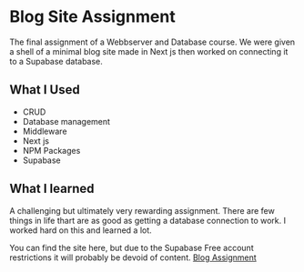 # Blog Site Assignment

The final assignment of a Webbserver and Database course. We were given a shell of a minimal blog site made in Next js then worked on connecting it to a Supabase database.

## What I Used

- CRUD
- Database management
- Middleware
- Next js
- NPM Packages
- Supabase

## What I learned

A challenging but ultimately very rewarding assignment. There are few things in life thart are as good as getting a database connection to work. I worked hard on this and learned a lot.

You can find the site here, but due to the Supabase Free account restrictions it will probably be devoid of content.
[Blog Assignment](https://blog-assignment-amber.vercel.app/ "Blog Assignment")
